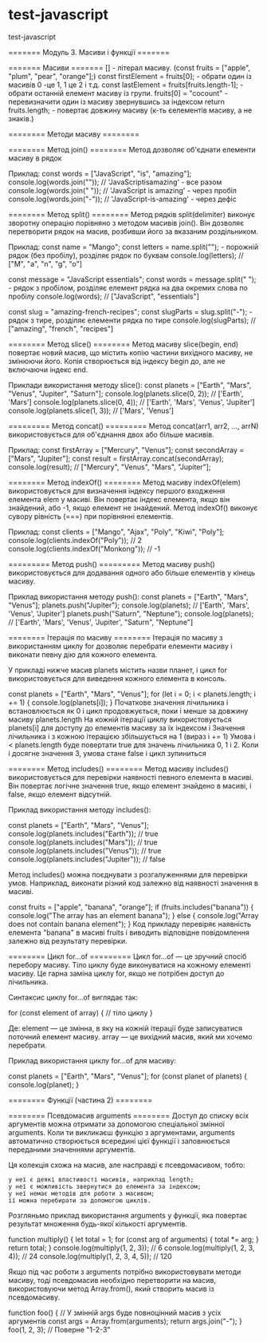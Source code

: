 # test-javascript

test-javascript

======= Модуль 3. Масиви і функції =======

======= Масиви =======
[] - літерал масиву. (const fruits = ["apple", "plum", "pear", "orange"];)
const firstElement = fruits[0]; - обрати один із масивів 0 -це 1, 1 це 2 і т.д.
const lastElement = fruits[fruits.length-1]; - обрати останній елемент масиву із групи.
fruits[0] = "cocount" - перевизначити один із масиву звернувшись за індексом
return fruits.length; - повертає довжину масиву (к-ть єелементів масиву, а не знаків.)

======== Методи масиву ========

======== Метод join() ========
Метод дозволяє об'єднати елементи масиву в рядок

Приклад:
const words = ["JavaScript", "is", "amazing"];
console.log(words.join("")); // 'JavaScriptisamazing' - все разом
console.log(words.join(" ")); // 'JavaScript is amazing' - через пробіл
console.log(words.join("-")); // 'JavaScript-is-amazing' - через дефіс

======== Метод split() ========
Метод рядків split(delimiter) виконує зворотну операцію порівняно з методом масивів join(). Він дозволяє перетворити рядок на масив, розбивши його за вказаним роздільником.

Приклад:
const name = "Mango";
const letters = name.split(""); - порожній рядок (без пробілу), розділяє рядок по буквам
console.log(letters); // ["M", "a", "n", "g", "o"]

const message = "JavaScript essentials";
const words = message.split(" "); - рядок з пробілом, розділяє елемент рядка на два окремих слова по пробілу
console.log(words); // ["JavaScript", "essentials"]

const slug = "amazing-french-recipes";
const slugParts = slug.split("-"); - рядок з тире, розділяє елементи рядка по тире
console.log(slugParts); // ["amazing", "french", "recipes"]

======== Метод slice() ========
Метод масиву slice(begin, end) повертає новий масив, що містить копію частини вихідного масиву, не змінюючи його. Копія створюється від індексу begin до, але не включаючи індекс end.

Приклади використання методу slice():
const planets = ["Earth", "Mars", "Venus", "Jupiter", "Saturn"];
console.log(planets.slice(0, 2)); // ['Earth', 'Mars']
console.log(planets.slice(0, 4)); // ['Earth', 'Mars', 'Venus', 'Jupiter']
console.log(planets.slice(1, 3)); // ['Mars', 'Venus']

========= Метод concat() =========
Метод concat(arr1, arr2, ..., arrN) використовується для об'єднання двох або більше масивів.

Приклад:
const firstArray = ["Mercury", "Venus"];
const secondArray = ["Mars", "Jupiter"];
const result = firstArray.concat(secondArray);
console.log(result); // ["Mercury", "Venus", "Mars", "Jupiter"];

======== Метод indexOf() ========
Метод масиву indexOf(elem) використовується для визначення індексу першого входження елемента elem у масиві. Він повертає індекс елемента, якщо він знайдений, або -1, якщо елемент не знайдений. Метод indexOf() виконує сувору рівність (===) при порівнянні елементів.

Приклад:
const clients = ["Mango", "Ajax", "Poly", "Kiwi", "Poly"];
console.log(clients.indexOf("Poly")); // 2
console.log(clients.indexOf("Monkong")); // -1

========= Метод push() =========
Метод масиву push() використовується для додавання одного або більше елементів у кінець масиву.

Приклад використання методу push():
const planets = ["Earth", "Mars", "Venus"];
planets.push("Jupiter");
console.log(planets); // ['Earth', 'Mars', 'Venus', 'Jupiter']
planets.push("Saturn", "Neptune");
console.log(planets); // ['Earth', 'Mars', 'Venus', 'Jupiter', "Saturn", "Neptune"]

======== Ітерація по масиву ========
Ітерація по масиву з використанням циклу for дозволяє перебрати елементи масиву і виконати певну дію для кожного елемента.

У прикладі нижче масив planets містить назви планет, і цикл for використовується для виведення кожного елемента в консоль.

const planets = ["Earth", "Mars", "Venus"];
for (let i = 0; i < planets.length; i += 1) {
console.log(planets[i]);
}
Початкове значення лічильника i встановлюється як 0 і цикл продовжується, поки i менше за довжину масиву planets.length
На кожній ітерації циклу використовується planets[i] для доступу до елементів масиву за їх індексом i
Значення лічильника i з кожною ітерацією збільшується на 1 (вираз i += 1)
Умова i < planets.length буде повертати true для значень лічильника 0, 1 і 2. Коли i досягне значення 3, умова стане false і цикл зупиниться

======== Метод includes() ========
Метод масиву includes() використовується для перевірки наявності певного елемента в масиві. Він повертає логічне значення true, якщо елемент знайдено в масиві, і false, якщо елемент відсутній.

Приклад використання методу includes():

const planets = ["Earth", "Mars", "Venus"];
console.log(planets.includes("Earth")); // true
console.log(planets.includes("Mars")); // true
console.log(planets.includes("Venus")); // true
console.log(planets.includes("Jupiter")); // false

Метод includes() можна поєднувати з розгалуженнями для перевірки умов. Наприклад, виконати різний код залежно від наявності значення в масиві.

const fruits = ["apple", "banana", "orange"];
if (fruits.includes("banana")) {
console.log("The array has an element banana");
} else {
console.log("Array does not contain banana element");
}
Код прикладу перевіряє наявність елемента "banana" в масиві fruits і виводить відповідне повідомлення залежно від результату перевірки.

======== Цикл for...of =========
Цикл for...of — це зручний спосіб перебору масиву. Тіло циклу буде виконуватися на кожному елементі масиву. Це гарна заміна циклу for, якщо не потрібен доступ до лічильника.

Синтаксис циклу for...of виглядає так:

for (const element of array) {
// тіло циклу
}

Де:
element — це змінна, в яку на кожній ітерації буде записуватися поточний елемент масиву.
array — це вихідний масив, який ми хочемо перебрати.

Приклад використання циклу for...of для масиву:

const planets = ["Earth", "Mars", "Venus"];
for (const planet of planets) {
console.log(planet);
}

======== Функції (частина 2) ========

======== Псевдомасив arguments ========
Доступ до списку всіх аргументів можна отримати за допомогою спеціальної змінної arguments. Коли ти викликаєш функцію з аргументами, arguments автоматично створюється всередині цієї функції і заповнюється переданими значеннями аргументів.

Ця колекція схожа на масив, але насправді є псевдомасивом, тобто:

    у неї є деякі властивості масивів, наприклад length;
    у неї є можливість звернутися до елемента за індексом;
    у неї немає методів для роботи з масивом;
    її можна перебирати за допомогою циклів.

Розгляньмо приклад використання arguments у функції, яка повертає результат множення будь-якої кількості аргументів.

function multiply() {
let total = 1;
for (const arg of arguments) {
total \*= arg;
}
return total;
}
console.log(multiply(1, 2, 3)); // 6
console.log(multiply(1, 2, 3, 4)); // 24
console.log(multiply(1, 2, 3, 4, 5)); // 120

Якщо під час роботи з arguments потрібно використовувати методи масиву, тоді псевдомасив необхідно перетворити на масив, використовуючи метод Array.from(), який створить масив із псевдомасиву.

function foo() {
// У змінній args буде повноцінний масив з усіх аргументів
const args = Array.from(arguments);
return args.join("-");
}
foo(1, 2, 3); // Поверне "1-2-3"
